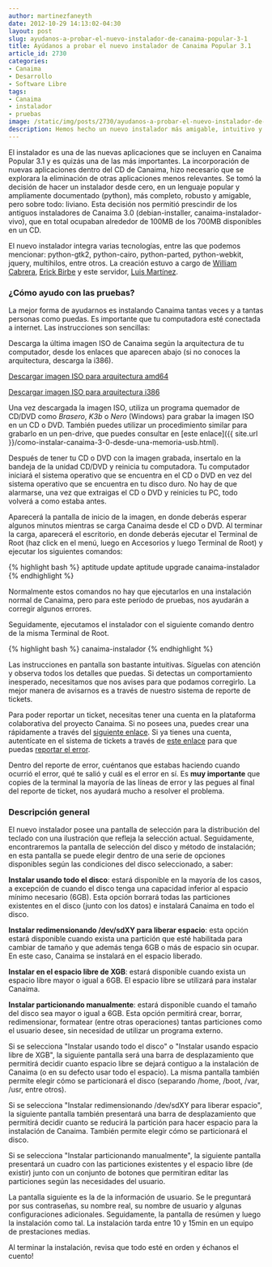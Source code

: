 ```yaml
---
author: martinezfaneyth
date: 2012-10-29 14:13:02-04:30
layout: post
slug: ayudanos-a-probar-el-nuevo-instalador-de-canaima-popular-3-1
title: Ayúdanos a probar el nuevo instalador de Canaima Popular 3.1
article_id: 2730
categories:
- Canaima
- Desarrollo
- Software Libre
tags:
- Canaima
- instalador
- pruebas
image: /static/img/posts/2730/ayudanos-a-probar-el-nuevo-instalador-de-canaima-popular-3-1__1.jpg
description: Hemos hecho un nuevo instalador más amigable, intuitivo y eficiente.
---
```


El instalador es una de las nuevas aplicaciones que se incluyen en Canaima Popular 3.1 y es quizás una de las más importantes. La incorporación de nuevas aplicaciones dentro del CD de Canaima, hizo necesario que se explorara la eliminación de otras aplicaciones menos relevantes. Se tomó la decisión de hacer un instalador desde cero, en un lenguaje popular y ampliamente documentado (python), más completo, robusto y amigable, pero sobre todo: liviano. Esta decisión nos permitió prescindir de los antiguos instaladores de Canaima 3.0 (debian-installer, canaima-instalador-vivo), que en total ocupaban alrededor de 100MB de los 700MB disponibles en un CD.

El nuevo instalador integra varias tecnologías, entre las que podemos mencionar: python-gtk2, python-cairo, python-parted, python-webkit, jquery, multihilos, entre otros. La creación estuvo a cargo de [William Cabrera](http://twitter.com/willicab), [Erick Birbe](http://twitter.com/erickcion) y este servidor, [Luis Martínez](http://twitter.com/luisalejandro).

### ¿Cómo ayudo con las pruebas?

La mejor forma de ayudarnos es instalando Canaima tantas veces y a tantas personas como puedas. Es importante que tu computadora esté conectada a internet. Las instrucciones son sencillas:

Descarga la última imagen ISO de Canaima según la arquitectura de tu computador, desde los enlaces que aparecen abajo (si no conoces la arquitectura, descarga la i386).

[Descargar imagen ISO para arquitectura amd64](http://descargas.canaima.softwarelibre.gob.ve/canaima-popular-3.1~estable_amd64.iso)

[Descargar imagen ISO para arquitectura i386](http://descargas.canaima.softwarelibre.gob.ve/canaima-popular-3.1~estable_i386.iso)

Una vez descargada la imagen ISO, utiliza un programa quemador de CD/DVD como _Brasero_, _K3b_ o _Nero_ (Windows) para grabar la imagen ISO en un CD o DVD. También puedes utilizar un procedimiento similar para grabarlo en un pen-drive, que puedes consultar en [este enlace]({{ site.url }}/como-instalar-canaima-3-0-desde-una-memoria-usb.html).

Después de tener tu CD o DVD con la imagen grabada, insertalo en la bandeja de la unidad CD/DVD y reinicia tu computadora. Tu computador iniciará el sistema operativo que se encuentra en el CD o DVD en vez del sistema operativo que se encuentra en tu disco duro. No hay de que alarmarse, una vez que extraigas el CD o DVD y reinicies tu PC, todo volverá a como estaba antes.

Aparecerá la pantalla de inicio de la imagen, en donde deberás esperar algunos minutos mientras se carga Canaima desde el CD o DVD. Al terminar la carga, aparecerá el escritorio, en donde deberás ejecutar el Terminal de Root (haz click en el menú, luego en Accesorios y luego Terminal de Root) y ejecutar los siguientes comandos:

{% highlight bash %}
aptitude update
aptitude upgrade canaima-instalador
{% endhighlight %}

Normalmente estos comandos no hay que ejecutarlos en una instalación normal de Canaima, pero para este período de pruebas, nos ayudarán a corregir algunos errores.

Seguidamente, ejecutamos el instalador con el siguiente comando dentro de la misma Terminal de Root.

{% highlight bash %}
canaima-instalador
{% endhighlight %}

Las instrucciones en pantalla son bastante intuitivas. Síguelas con atención y observa todos los detalles que puedas. Si detectas un comportamiento inesperado, necesitamos que nos avises para que podamos corregirlo. La mejor manera de avisarnos es a través de nuestro sistema de reporte de tickets.

Para poder reportar un ticket, necesitas tener una cuenta en la plataforma colaborativa del proyecto Canaima. Si no posees una, puedes crear una rápidamente a través del [siguiente enlace](http://registro.canaima.softwarelibre.gob.ve/NewUserForm.php). Si ya tienes una cuenta, autentícate en el sistema de tickets a través de [este enlace](http://trac.canaima.softwarelibre.gob.ve/canaima/login) para que puedas [reportar el error](http://trac.canaima.softwarelibre.gob.ve/canaima/).

Dentro del reporte de error, cuéntanos que estabas haciendo cuando ocurrió el error, qué te salió y cuál es el error en sí. Es **muy importante** que copies de la terminal la mayoría de las líneas de error y las pegues al final del reporte de ticket, nos ayudará mucho a resolver el problema.

### Descripción general

<span class="figure figure-100" data-figure-src="http://huntingbears.com.ve/static/img/posts/2730/ayudanos-a-probar-el-nuevo-instalador-de-canaima-popular-3-1__2.jpg" data-figure-href="http://huntingbears.com.ve/static/img/posts/2730/ayudanos-a-probar-el-nuevo-instalador-de-canaima-popular-3-1__1.jpg"></span>

El nuevo instalador posee una pantalla de selección para la distribución del teclado con una ilustración que refleja la selección actual. Seguidamente, encontraremos la pantalla de selección del disco y método de instalación; en esta pantalla se puede elegir dentro de una serie de opciones disponibles según las condiciones del disco seleccionado, a saber:

<span class="figure figure-100" data-figure-src="http://huntingbears.com.ve/static/img/posts/2730/ayudanos-a-probar-el-nuevo-instalador-de-canaima-popular-3-1__4.jpg" data-figure-href="http://huntingbears.com.ve/static/img/posts/2730/ayudanos-a-probar-el-nuevo-instalador-de-canaima-popular-3-1__5.jpg"></span>

**Instalar usando todo el disco**: estará disponible en la mayoría de los casos, a excepción de cuando el disco tenga una capacidad inferior al espacio mínimo necesario (6GB). Esta opción borrará todas las particiones existentes en el disco (junto con los datos) e instalará Canaima en todo el disco.

**Instalar redimensionando /dev/sdXY para liberar espacio**: esta opción estará disponible cuando exista una partición que esté habilitada para cambiar de tamaño y que además tenga 6GB o más de espacio sin ocupar. En este caso, Canaima se instalará en el espacio liberado.

**Instalar en el espacio libre de XGB**: estará disponible cuando exista un espacio libre mayor o igual a 6GB. El espacio libre se utilizará para instalar Canaima.

**Instalar particionando manualmente**: estará disponible cuando el tamaño del disco sea mayor o igual a 6GB. Esta opción permitirá crear, borrar, redimensionar, formatear (entre otras operaciones) tantas particiones como el usuario desee, sin necesidad de utilizar un programa externo.

Si se selecciona "Instalar usando todo el disco" o "Instalar usando espacio libre de XGB", la siguiente pantalla será una barra de desplazamiento que permitirá decidir cuanto espacio libre se dejará contiguo a la instalación de Canaima (o en su defecto usar todo el espacio). La misma pantalla también permite elegir cómo se particionará el disco (separando /home, /boot, /var, /usr, entre otros).

<span class="figure figure-100" data-figure-src="http://huntingbears.com.ve/static/img/posts/2730/ayudanos-a-probar-el-nuevo-instalador-de-canaima-popular-3-1__6.jpg" data-figure-href="http://huntingbears.com.ve/static/img/posts/2730/ayudanos-a-probar-el-nuevo-instalador-de-canaima-popular-3-1__7.jpg"></span>

Si se selecciona "Instalar redimensionando /dev/sdXY para liberar espacio", la siguiente pantalla también presentará una barra de desplazamiento que permitirá decidir cuanto se reducirá la partición para hacer espacio para la instalación de Canaima. También permite elegir cómo se particionará el disco.

<span class="figure figure-100" data-figure-src="http://huntingbears.com.ve/static/img/posts/2730/ayudanos-a-probar-el-nuevo-instalador-de-canaima-popular-3-1__8.jpg" data-figure-href="http://huntingbears.com.ve/static/img/posts/2730/ayudanos-a-probar-el-nuevo-instalador-de-canaima-popular-3-1__9.jpg"></span>

Si se selecciona "Instalar particionando manualmente", la siguiente pantalla presentará un cuadro con las particiones existentes y el espacio libre (de existir) junto con un conjunto de botones que permitiran editar las particiones según las necesidades del usuario.

<span class="figure figure-100" data-figure-src="http://huntingbears.com.ve/static/img/posts/2730/ayudanos-a-probar-el-nuevo-instalador-de-canaima-popular-3-1__10.jpg" data-figure-href="http://huntingbears.com.ve/static/img/posts/2730/ayudanos-a-probar-el-nuevo-instalador-de-canaima-popular-3-1__11.jpg"></span>

La pantalla siguiente es la de la información de usuario. Se le preguntará por sus contraseñas, su nombre real, su nombre de usuario y algunas configuraciones adicionales. Seguidamente, la pantalla de resúmen y luego la instalación como tal. La instalación tarda entre 10 y 15min en un equipo de prestaciones medias.

Al terminar la instalación, revisa que todo esté en orden y échanos el cuento!

